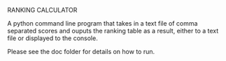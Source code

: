 RANKING CALCULATOR

A python command line program that takes in a text file of comma separated scores and ouputs the ranking table as a result, either to a text file or displayed to the console.

Please see the doc folder for details on how to run.
